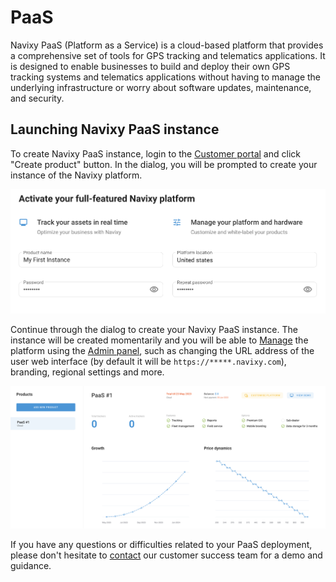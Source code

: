 # PaaS

Navixy PaaS (Platform as a Service) is a cloud-based platform that provides a comprehensive set of tools for GPS tracking and telematics applications. It is designed to enable businesses to build and deploy their own GPS tracking systems and telematics applications without having to manage the underlying infrastructure or worry about software updates, maintenance, and security.

## Launching Navixy PaaS instance

To create Navixy PaaS instance, login to the [Customer portal](https://portal.navixy.com/) and click "Create product" button. In the dialog, you will be prompted to create your instance of the Navixy platform.

![](../on-premise/qa/attachments/image-20230810-140538.png)

Continue through the dialog to create your Navixy PaaS instance. The instance will be created momentarily and you will be able to [Manage](../on-premise/how-to-guide/) the platform using the [Admin panel](https://panel.navixy.com), such as changing the URL address of the user web interface (by default it will be `https://*****.navixy.com`), branding, regional settings and more.

![](../on-premise/qa/attachments/image-20230810-140557.png)

If you have any questions or difficulties related to your PaaS deployment, please don't hesitate to [contact](https://navixy.com/contact) our customer success team for a demo and guidance.
